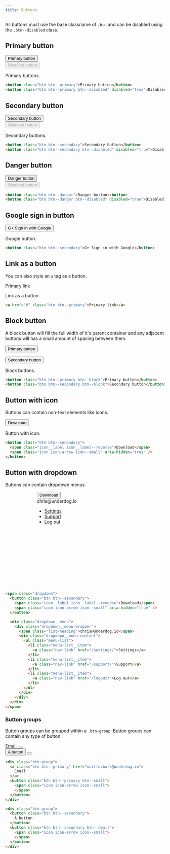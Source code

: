 ```yaml
---
title: Buttons
---
```


All buttons must use the base classname of `.btn` and can be disabled using the `.btn--disabled` class.

## Primary button

<div class="row">
  <div class="col-3-medium-and-up col-6-small">
    <button class="btn btn--primary">Primary button</button>
  </div>
  <div class="col-3-medium-and-up col-6-small">
    <button class="btn btn--primary btn--disabled" disabled="true">Disabled button</button>
  </div>
</div>

Primary buttons.

```html
<button class="btn btn--primary">Primary button</button>
<button class="btn btn--primary btn--disabled" disabled="true">Disabled button</button>
```

## Secondary button

<div class="row">
  <div class="col-3-medium-and-up col-6-small">
    <button class="btn btn--secondary">Secondary button</button>
  </div>
  <div class="col-3-medium-and-up col-6-small">
    <button class="btn btn--secondary btn--disabled" disabled="true">Disabled button</button>
  </div>
</div>

Secondary buttons.

```html
<button class="btn btn--secondary">Secondary button</button>
<button class="btn btn--secondary btn--disabled" disabled="true">Disabled button</button>
```

## Danger button

<div class="row">
  <div class="col-3-medium-and-up col-6-small">
    <button class="btn btn--danger">Danger button</button>
  </div>
  <div class="col-3-medium-and-up col-6-small">
    <button class="btn btn--danger btn--disabled" disabled="true">Disabled button</button>
  </div>
</div>

```html
<button class="btn btn--danger">Danger button</button>
<button class="btn btn--danger btn--disabled" disabled="true">Disabled button</button>
```

## Google sign in button

<div class="row">
  <div class="col-3-medium-and-up col-6-small">
    <button class="btn btn--google">G+ Sign in with Google</button>
  </div>
</div>

Google button.

```html
<button class="btn btn--secondary">G+ Sign in with Google</button>
```

## Link as a button

You can also style an `a` tag as a button.

<a href="#" class="btn btn--primary">Primary link</a>

Link as a button.

```html
<a href="#" class="btn btn--primary">Primary link</a>
```

## Block button

A block button will fill the full width of it's parent container and any adjacent buttons will has a small amount of spacing between them.

<button class="btn btn--primary btn--block">Primary button</button>

<button class="btn btn--secondary btn--block">Secondary button</button>

Block buttons.

```html
<button class="btn btn--primary btn--block">Primary button</button>
<button class="btn btn--secondary btn--block">Secondary button</button>
```

## Button with icon

Buttons can contain non-text elements like icons.

<button class="btn btn--secondary">
  <span class="icon__label icon__label--reverse">Download</span>
  <span class="icon icon-arrow icon--small" aria-hidden="true" />
</button>

Button with icon.

```html
<button class="btn btn--secondary">
  <span class="icon__label icon__label--reverse">Download</span>
  <span class="icon icon-arrow icon--small" aria-hidden="true" />
</button>
```

## Button with dropdown

Buttons can contain dropdown menus.

<div style="height: 300px; padding-left: 100px;">
  <div class="dropdown">
    <button class="btn btn--secondary">
      <span class="icon__label icon__label--reverse">Download</span>
      <span class="icon icon-arrow icon--small" aria-hidden="true" />
    </button>
    <div class="dropdown__menu">
      <div class="dropdown__menu-wrapper">
        <span class="list-heading">chris@underdog.io</span>
        <div class="dropdown__menu-content">
          <ul class="menu-list">
            <li class="menu-list__item">
              <a class="nav-link" href="/settings/">Settings</a>
            </li>
            <li class="menu-list__item">
              <a class="nav-link" href="/support/">Support</a>
            </li>
            <li class="menu-list__item">
              <a class="nav-link" href="/logout/">Log out</a>
            </li>
          </ul>
        </div>
      </div>
    </div>
  </div>
</div>

```html
<span class="dropdown">
  <button class="btn btn--secondary">
    <span class="icon__label icon__label--reverse">Download</span>
    <span class="icon icon-arrow icon--small" aria-hidden="true" />
  </button>

  <div class="dropdown__menu">
    <div class="dropdown__menu-wrapper">
      <span class="list-heading">chris@underdog.io</span>
      <div class="dropdown__menu-content">
        <ul class="menu-list">
          <li class="menu-list__item">
            <a class="nav-link" href="/settings/">Settings</a>
          </li>
          <li class="menu-list__item">
            <a class="nav-link" href="/support/">Support</a>
          </li>
          <li class="menu-list__item">
            <a class="nav-link" href="/logout/">Log out</a>
          </li>
        </ul>
      </div>
    </div>
  </div>
</span>
```

### Button groups

Button groups can be grouped within a `.btn-group`. Button groups can contain any
type of button.

<div class="btn-group">
  <a class="btn btn--primary" href="mailto:bark@underdog.io">
    Email
  </a>
  <button class="btn btn--primary btn--small">
    <span class="icon icon-arrow icon--small">
    </span>
  </button>
</div>

<div class="btn-group">
  <button class="btn btn--secondary">
    A button
  </button>
  <button class="btn btn--secondary btn--small">
    <span class="icon icon-arrow icon--small">
    </span>
  </button>
</div>

```html
<div class="btn-group">
  <a class="btn btn--primary" href="mailto:bark@underdog.io">
    Email
  </a>
  <button class="btn btn--primary btn--small">
    <span class="icon icon-arrow icon--small">
    </span>
  </button>
</div>

<div class="btn-group">
  <button class="btn btn--secondary">
    A button
  </button>
  <button class="btn btn--secondary btn--small">
    <span class="icon icon-arrow icon--small">
    </span>
  </button>
</div>
```
